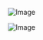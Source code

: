 ![Image](https://github.com/user-attachments/assets/524ebe49-64c9-479b-aae1-e7db76ac11d9)

![Image](https://github.com/user-attachments/assets/dac17274-5c90-426d-ab15-ca2ad0f2fcc7)
